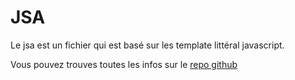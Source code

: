 # JSA

Le jsa est un fichier qui est basé sur les template littéral javascript.

Vous pouvez trouves toutes les infos sur le [repo github](https://github.com/augustinmauroy/jsa)
